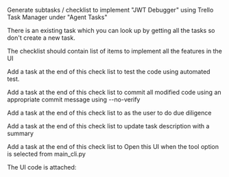 Generate subtasks / checklist to implement "JWT Debugger" using Trello Task Manager under "Agent Tasks"

There is an existing task which you can look up by getting all the tasks so don't create a new task.

The checklist should contain list of items to implement all the features in the UI

Add a task at the end of this check list to test the code using automated test.

Add a task at the end of this check list to commit all modified code using an appropriate commit message using --no-verify

Add a task at the end of this check list to as the user to do due diligence

Add a task at the end of this check list to update task description with a summary

Add a task at the end of this check list to Open this UI when the tool option is selected from main_cli.py

The UI code is attached:

